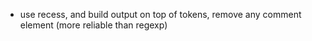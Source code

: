 
* use recess, and build output on top of tokens, remove any comment
  element (more reliable than regexp)
